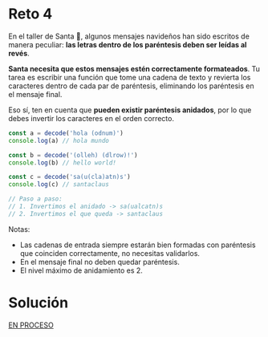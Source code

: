 # Reto 4

En el taller de Santa 🎅, algunos mensajes navideños han sido escritos de manera peculiar: **las letras dentro de los paréntesis deben ser leídas al revés**.

**Santa necesita que estos mensajes estén correctamente formateados**. Tu tarea es escribir una función que tome una cadena de texto y revierta los caracteres dentro de cada par de paréntesis, eliminando los paréntesis en el mensaje final.

Eso sí, ten en cuenta que **pueden existir paréntesis anidados**, por lo que debes invertir los caracteres en el orden correcto.

```js
const a = decode('hola (odnum)')
console.log(a) // hola mundo

const b = decode('(olleh) (dlrow)!')
console.log(b) // hello world!

const c = decode('sa(u(cla)atn)s')
console.log(c) // santaclaus

// Paso a paso:
// 1. Invertimos el anidado -> sa(ualcatn)s
// 2. Invertimos el que queda -> santaclaus
```

Notas:

- Las cadenas de entrada siempre estarán bien formadas con paréntesis que coinciden correctamente, no necesitas validarlos.
- En el mensaje final no deben quedar paréntesis.
- El nivel máximo de anidamiento es 2.

# Solución

[EN PROCESO](https://github.com/CarlosUlisesOchoa/advent-js-2023/blob/main/retos/reto-4/main.ts)
